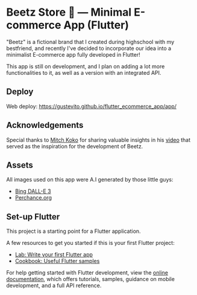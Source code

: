 # Beetz Store 🐝 — Minimal E-commerce App (Flutter)

"Beetz" is a fictional brand that I created during highschool with my bestfriend, and recently I've decided to incorporate our idea into a minimalist E-commerce app fully developed in Flutter!

This app is still on development, and I plan on adding a lot more functionalities to it, as well as a version with an integrated API.

## Deploy

Web deploy: https://gustevito.github.io/flutter_ecommerce_app/app/

## Acknowledgements

Special thanks to [Mitch Koko](https://github.com/mitchkoko) for sharing valuable insights in his [video](https://www.youtube.com/watch?v=rYdP2LnBGsA) that served as the inspiration for the development of Beetz.

## Assets

All images used on this app were A.I generated by those little guys:
- [Bing DALL-E 3](https://www.bing.com/images/create?cc=br)
- [Perchance.org](https://perchance.org/ai-text-to-image-generator)

## Set-up Flutter

This project is a starting point for a Flutter application.

A few resources to get you started if this is your first Flutter project:

- [Lab: Write your first Flutter app](https://docs.flutter.dev/get-started/codelab)
- [Cookbook: Useful Flutter samples](https://docs.flutter.dev/cookbook)

For help getting started with Flutter development, view the
[online documentation](https://docs.flutter.dev/), which offers tutorials,
samples, guidance on mobile development, and a full API reference.

